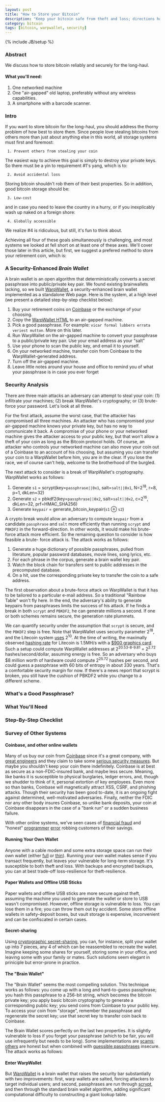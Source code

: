 ```yaml
---
layout: post
title: "How to Store your Bitcoin"
description: "Keep your bitcoin safe from theft and loss; directions how"
category: bitcoin
tags: [bitcoin, warpwallet, security]
---
```

{% include JB/setup %}

### Abstract

We discuss how to store bitcoin reliably and securely for the long-haul.

#### What you'll need:

1. One networked machine
1. One "air-gapped" old laptop, preferably without any wireless capabilities.
1. A smartphone with a barcode scanner.

### Intro

If you want to store bitcoin for the long-haul, you should address the thorny
problem of how best to store them.  Since people love stealing bitcoins
from others more than just about anything else in this world, all storage
systems must first and foremost:

     1. Prevent others from stealing your coin

The easiest way to achieve this goal is simply to destroy your private keys.
So there must be a yin to requirement #1's yang, which is to:

     2. Avoid accidental loss

Storing bitcoin shouldn't rob them of their best properties.  So in
addition, good bitcoin storage should be:

     3. Low-cost

and in case you need to leave the country in a hurry, or if you inexplicably
wash up naked on a foreign shore:

     4. Globally accessible

We realize #4 is ridiculous, but still, it's fun to think about.

Achieving all four of these goals simultaneously is challenging, and most systems we
looked at fell short on at least one of these axes.  We'll cover those later in this
article, but first, we suggest a prefered method to store your retirement coin, which is:

### A Security-Enhanced *Brain Wallet*

A brain wallet is an open algorithm that deterministically converts a
secret passphrase into public/private key pair.  We found existing
brainwallets lacking, so we built [WarpWallet](https://keybase.io/warp), a
security-enhanced brain wallet implemented as a standalone Web page.  Here is
the system, at a high level (we present a detailed step-by-step checklist below):

1. Buy your retirement coins on [Coinbase](https://coinbase.com) or the exchange of
your choosing.
1. Copy the [WarpWallet HTML](https://keybase.io/warp) to an air-gapped machine.
1. Pick a good passphrase. For example: `vicar formal lubbers errata veriest mutton`.  More on this later.
1. Run WarpWallet on the air-gapped machine to convert your passphrase to a public/private key pair.  Use your
email address as your "salt"
1. Use your phone to scan the public key, and email it to yourself.
1. On your networked machine, transfer coin from Coinbase to the WarpWallet-generated address.
1. Turn off the air-gapped machine.
1. Leave little notes around your house and office to remind you of what your passphrase is in case you ever forget

### Security Analysis

There are three main attacks an adversary can attempt to steal your coin: (1) infiltrate your 
machines; (2) break WarpWallet's cryptography; or (3) brute-force your password.  Let's look at
all three.

For the first attack, assume the worst case, that the attacker has compromised all three machines.
An attacker who has compromised your air-gapped machine knows your private key, but has no
way to communicate it back.  A compromise of your phone or your networked machine gives
the attacker access to your public key, but that won't allow a theft of your coin as long
as the Bitcoin protocol holds.  Of course, an attacker who controls your networked machine
can also move your coin out of a Coinbase to an account of his choosing, but assuming you can
transfer your coin to a WarpWallet before him, you are in the clear.  If you lose the race,
we of course can't help, welcome to the brotherhood of the burgled.

The next attack to consider is a break of WarpWallet's cryptography.  WarpWallet works as follows:

1. Generate `s1`	= scrypt(key=`passphrase||0x1`, salt=`salt||0x1`, N=2<sup>18</sup>, r=8, p=1, dkLen=32)
1. Generate `s2`	= pbkdf2(key=`passphrase||0x2`, salt=`salt||0x2`, c=2<sup>16</sup>, dkLen=32, prf=HMAC_SHA256)
1. Generate `keypair`	= generate_bitcoin_keypair(`s1` ⊕ `s2`)

A crypto break would allow an adversary to compute `keypair` from a candidate
`passphrase` and `salt` more efficiently than running `scrypt` and `PBKDF2` in
the forward-direction.  In other words, it would make his brute-force  attack
more efficient. So the remaining question to consider is how feasible a brute-
force attack is. The attack works as follows:

1. Generate a huge dictionary of possible passphrases, pulled from literature, popular password
databases, movie lines, song lyrics, etc.
1. For each phrase in the corpus, generate a brain wallet key pair.
1. Watch the block chain for transfers sent to public addresses in the precomputed database.
1. On a hit, use the corresponding private key to transfer the coin to a safe address.

The first observation about a brute-force attack on WarpWallet is that it has to be tailored
to a particular e-mail address.  So a traditional "Rainbow Table" won't fly here.  In the end,
the adversary's ability to generate keypairs from passphrases limits the success of his attack.
If he finds a break in both `scrypt` and `PBKDF2`, he can generate millions a second.  If 
one or both schemes remains secure, the generation rate plummets.

We can quantify security under the assumption that `scrypt` is secure, and the `PBKDF2`
step is free.  Note that WarpWallet uses security parameter 2<sup>18</sup>, and the Litecoin
system [uses](https://litecoin.info/Comparison_between_Litecoin_and_Bitcoin) 2<sup>10</sup>.
At the time of writing, the maximally observed [hashing rate](https://litecoin.info/Mining_hardware_comparison)
for Litecoin is 1.5MH/s with a [$900 graphics card](http://www.newegg.com/Product/Product.aspx?Item=N82E16814127735).
Such a setup could compute WarpWallet addresses at 2<sup>20.53-8-9.81</sup> = 2<sup>2.72</sup> hashes/second/dollar, assuming
energy is free.  So an adversary who buys $8 million worth of hardware could compute 
2<sup>25.72</sup> hashes per second, and could guess a passphrase with 60 bits of entropy in about
330 years.  That's a comfortable security margin for now.  If there's a news report
that scrypt is broken, you still have the cushion of PBKDF2 while you change to a different scheme.





### What's a Good Passphrase?

### What You'll Need

### Step-By-Step Checklist

### Survey of Other Systems

#### Coinbase, and other online wallets

Many of us buy our coin from [Coinbase](https://coinbase.com) since it's a
great company, with [great engineers](http://www.craighammell.com/) and they
claim to take some [serious security measures](https://coinbase.com/security).
But maybe you shouldn't keep your coin there indefinitely. Coinbase is
at best as secure as a non-FDIC-insured bank, and maybe less secure.  Meaning,
like banks it is susceptible to physical burglaries, ledger errors, and,
though we shudder to think of it, personal extortion of key employees. Even
more so than banks, Coinbase will magnetically attract XSS, CSRF, and phishing
attacks. Though their security has been good to-date, it is an ongoing fight
against determined, well-motivated adversaries. Finally, neither the FDIC nor
any other body insures Coinbase, so unlike bank deposits, your coin at
Coinbase disappears in the case of a "bank run" or a sudden business failure.

With other online systems, we've seen cases of
[financial fraud](http://www.zerohedge.com/news/2013-07-23/texan-charged-bitcoin-denominated-ponzi-scheme) and
"honest" [programmer](http://arstechnica.com/business/2013/04/bitfloor-number-four-bitcoin-based-exchange-shuts-down-for-good/) 
[error](https://bitcointalk.org/index.php?topic=83794.0#post_bitomatpl_loss) robbing
customers of their savings.

#### Running Your Own Wallet 

Anyone with a cable modem and some extra storage space can run their own
wallet (either [full](http://bitcoin.org/en/download) or
[thin](https://electrum.org/)). Running your own wallet makes sense if you
transact frequently, but leaves your vulnerable for long-term storage.
It's susceptible to both theft and loss.  With backups and encrypted backups,
you can at best trade-off loss-resilience for theft-resilience.

#### Paper Wallets and Offline USB Sticks

Paper wallets and offline USB sticks are more secure against theft, assuming
the machine you used to generate the wallet or store to USB wasn't
compromised.  However, offline storage is vulnerable to loss.  You can lose
them in a fire; you can throw them out by accident. Some store offline wallets
in safety-deposit boxes, but vault storage is expensive, inconvenient and can
be confiscated in certain cases.

#### Secret-sharing

Using [cryptographic secret-sharing](http://en.wikipedia.org/wiki/Shamir's_Secret_Sharing), you
can, for instance, split your wallet up into 7 pieces, any 4 of which can be reassembled to
recreate the wallet.  Imagine keeping some shares for yourself, storing some in your office, and
leaving some with your family or mates.  Such solutions seem elegant in priniciple but 
error-prone in practice. 

#### The "Brain Wallet"

The "Brain Wallet" seems the most compelling solution.  This technique works as follows:
you come up with a long and hard-to-guess passphrase; you hash this passphrase to a 256-bit
string, which becomes the bitcoin private key; you apply basic bitcoin cryptography to generate
a corresponding public key; you send coins from Coinbase to your public key.  To access
your coin from "storage", remember the passphrase and regenerate the secret key; use that
secret key to transfer coin back to Coinbase. 

The Brain Wallet scores perfectly on the last two properties.  It is slightly vulnerable to loss
if you forget your passphrase (which to be fair, you will use infrequently but needs to be 
long).  Some implementations are [scams](http://www.reddit.com/r/Bitcoin/comments/1c13ld/i_invested_all_of_my_bitcoin_to_a_brain_wallet/);
[others](https://www.bitaddress.org) are honest but when combined with [guessible passphrases](http://www.reddit.com/r/Bitcoin/comments/1ptuf3/)
insecure.  The attack works as follows:


#### Enter WarpWallet

But [WarpWallet](https://keybase.io/warp) is a brain wallet  that raises the
security bar substantially with two improvements: first, warp wallets are
salted, forcing attackers to target individual users; and second, passphrases
are run through [scrypt](http://www.tarsnap.com/scrypt.html), and then
through the standard brain wallet algorithm, adding significant computational
difficulty to constructing a giant lookup table.




